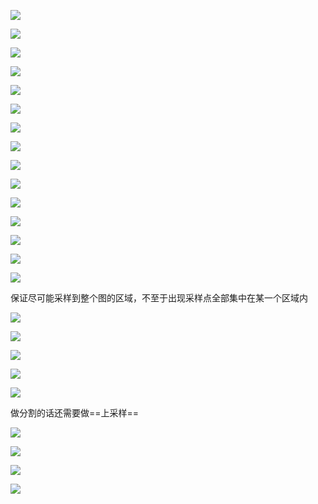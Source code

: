 ![](./res/pointnet.png)

![](./res/如何获取3D数据.png)

![](./res/pointnet_通用网络架构.png)

![](./res/pointnet_通用网络架构_1.png)

![](./res/如何处理3维数据.png)

![](./res/点云数据.png)

![](./res/pointnet_e2e.png)

![](./res/pointnet基本出发点.png)

![](./res/pointnet基本出发点_1.png)

![](./res/pointnet基本模型架构.png)

![](./res/pointnet整体网络结构.png)

![](./res/pointnet遇到的问题.png)

![](./res/pointnet++基本出发点.png)

![](./res/pointnet++基本出发点_1.png)

![](./res/pointnet++最远点采样.png)

保证尽可能采样到整个图的区域，不至于出现采样点全部集中在某一个区域内

![](./res/pointnet++分组.png)

![](./res/pointnet++提取特征.png)

![](./res/pointnet++采样分组卷积.png)

![](./res/pointnet++分类整体网络架构.png)

![](./res/pointnet++分割整体网络架构.png)

做分割的话还需要做==上采样==

![](./res/pointnet++遇到的问题.png)

![](./res/pointnet++的改进设计.png)

![](./res/pointnet++稳定性提升.png)

![](./res/pointnet++的效果.png)